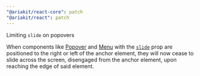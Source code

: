 ```yaml
---
"@ariakit/react-core": patch
"@ariakit/react": patch
---
```


Limiting `slide` on popovers

When components like [Popover](https://ariakit.org/components/popover) and [Menu](https://ariakit.org/components/menu) with the [`slide`](https://ariakit.org/reference/popover#slide) prop are positioned to the right or left of the anchor element, they will now cease to slide across the screen, disengaged from the anchor element, upon reaching the edge of said element.
